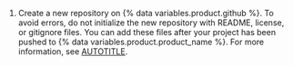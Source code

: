 1. Create a new repository on {% data variables.product.github %}. To avoid errors, do not initialize the new repository with README, license, or gitignore files. You can add these files after your project has been pushed to {% data variables.product.product_name %}. For more information, see [AUTOTITLE](/repositories/creating-and-managing-repositories/creating-a-new-repository).
